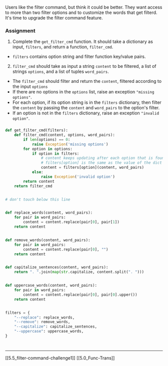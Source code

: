 Users like the filter command, but think it could be better. 
They want access to more than two filter options and to customize the words that get filterd.
It's time to upgrade the filter command feature. 

### Assignment
1. Complete the `get_filter_cmd` function. It should take a dictionary as input, `filters`, and return a function, `filter_cmd`.
- `filters` contains option string and filter function key/value pairs.
2. `filter_cmd` should take as input a string `content` to be filtered, a list of strings `options`, and a list of tuples `word_pairs`.
- The `filter_cmd` should filter and return the `content`, filtered according to the input `options`
- If there are no options in the `options` list, raise an exception `"missing options"`.
- For each option, if its option string is in the `filters` dictionary, then filter the `content` by passing the `content` and `word_pairs` to the option's filter.
- If an option is not in the `filters` dictionary, raise an exception `"invalid option"`.

### 

``` python
def get_filter_cmd(filters):
    def filter_cmd(content, options, word_pairs):
	    if len(options) == 0:
		    raise Exception('missing options')
		for option in options:
			if option in filters:
				# content keeps updating after each option that is found in filters (in order of 'options')
				# filters[option] is the same as the value of the dict pairs in filters dict, which equals the function that we wanna use... filters[--replace] = replace_words()
				content = filters[option](content, word_pairs)
			else:
				raise Exception('invalid option')
		return content
	return filter_cmd


# don't touch below this line


def replace_words(content, word_pairs):
    for pair in word_pairs:
        content = content.replace(pair[0], pair[1])
    return content


def remove_words(content, word_pairs):
    for pair in word_pairs:
        content = content.replace(pair[0], "")
    return content


def capitalize_sentences(content, word_pairs):
    return ". ".join(map(str.capitalize, content.split(". ")))


def uppercase_words(content, word_pairs):
    for pair in word_pairs:
        content = content.replace(pair[0], pair[0].upper())
    return content


filters = {
    "--replace": replace_words,
    "--remove": remove_words,
    "--capitalize": capitalize_sentences,
    "--uppercase": uppercase_words,
}
```

# 
---
[[5.5_filter-command-challenge1]]
[[5.0_Func-Trans]]
